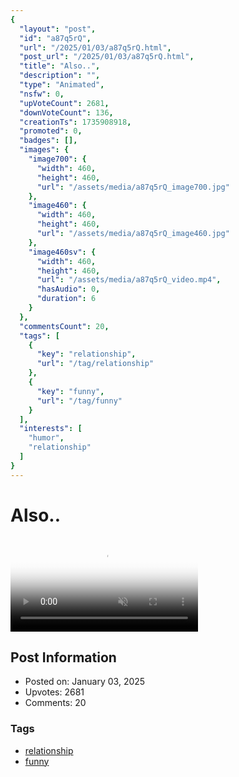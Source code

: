 ```yaml
---
{
  "layout": "post",
  "id": "a87q5rQ",
  "url": "/2025/01/03/a87q5rQ.html",
  "post_url": "/2025/01/03/a87q5rQ.html",
  "title": "Also..",
  "description": "",
  "type": "Animated",
  "nsfw": 0,
  "upVoteCount": 2681,
  "downVoteCount": 136,
  "creationTs": 1735908918,
  "promoted": 0,
  "badges": [],
  "images": {
    "image700": {
      "width": 460,
      "height": 460,
      "url": "/assets/media/a87q5rQ_image700.jpg"
    },
    "image460": {
      "width": 460,
      "height": 460,
      "url": "/assets/media/a87q5rQ_image460.jpg"
    },
    "image460sv": {
      "width": 460,
      "height": 460,
      "url": "/assets/media/a87q5rQ_video.mp4",
      "hasAudio": 0,
      "duration": 6
    }
  },
  "commentsCount": 20,
  "tags": [
    {
      "key": "relationship",
      "url": "/tag/relationship"
    },
    {
      "key": "funny",
      "url": "/tag/funny"
    }
  ],
  "interests": [
    "humor",
    "relationship"
  ]
}
---
```


# Also..

<video controls playsinline loop muted poster="/assets/media/a87q5rQ_image460.jpg">
  <source src="/assets/media/a87q5rQ_video.mp4" type="video/mp4">
  Your browser does not support the video tag.
</video>

## Post Information

- Posted on: January 03, 2025
- Upvotes: 2681
- Comments: 20

### Tags

- [relationship](/tag/relationship)
- [funny](/tag/funny)
